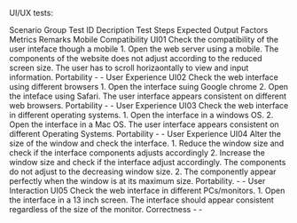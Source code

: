 UI/UX tests:

Scenario Group	Test ID	Decription	Test Steps	Expected Output	Factors	Metrics	Remarks
Mobile Compatibility	UI01	Check the compatibility of the user inteface though a mobile	1. Open the web server using a mobile.	The components of the website does not adjust according to the reduced screen size.
The user has to scroll horizaontally to view and input information.	Portability	-	-
User Experience	UI02	Check the web interface using different browsers	1. Open the interface suing Google chrome
2. Open the inteface using Safari.	The user interface appears consistent on different web browsers.	Portability	-	-
User Experience	UI03	Check the web interface in different operating systems.	1. Open the interface in a windows OS.
2. Open the interface in a Mac OS.	The user interface appears consistent on different Operating Systems.	Portability	-	-
User Experience	UI04	Alter the size of the window and check the interface.	1. Reduce the window size and check if the interface components adjusts accordingly
2. Increase the window size and check if the interface adjust accordingly.	The components do not adjust to the decreasing window size.
2. The componently appear perfectly when the window is at its maximum size.	Portability.	-	-
User Interaction	UI05	Check the web interface in different PCs/monitors.	1. Open the interface in a 13 inch screen.	The interface should appear consistent regardless of the size of the monitor.	Correctness	-	-
